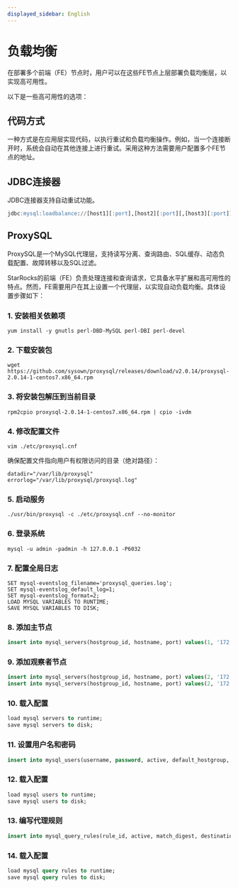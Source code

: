 ```yaml
---
displayed_sidebar: English
---
```


# 负载均衡

在部署多个前端（FE）节点时，用户可以在这些FE节点上层部署负载均衡层，以实现高可用性。

以下是一些高可用性的选项：

## 代码方式

一种方式是在应用层实现代码，以执行重试和负载均衡操作。例如，当一个连接断开时，系统会自动在其他连接上进行重试。采用这种方法需要用户配置多个FE节点的地址。

## JDBC连接器

JDBC连接器支持自动重试功能。

```sql
jdbc:mysql:loadbalance://[host1][:port],[host2][:port][,[host3][:port]]...[/[database]][?propertyName1=propertyValue1[&propertyName2=propertyValue2]...]
```

## ProxySQL

ProxySQL是一个MySQL代理层，支持读写分离、查询路由、SQL缓存、动态负载配置、故障转移以及SQL过滤。

StarRocks的前端（FE）负责处理连接和查询请求，它具备水平扩展和高可用性的特点。然而，FE需要用户在其上设置一个代理层，以实现自动负载均衡。具体设置步骤如下：

### 1. 安装相关依赖项

```shell
yum install -y gnutls perl-DBD-MySQL perl-DBI perl-devel
```

### 2. 下载安装包

```shell
wget https://github.com/sysown/proxysql/releases/download/v2.0.14/proxysql-2.0.14-1-centos7.x86_64.rpm
```

### 3. 将安装包解压到当前目录

```shell
rpm2cpio proxysql-2.0.14-1-centos7.x86_64.rpm | cpio -ivdm
```

### 4. 修改配置文件

```shell
vim ./etc/proxysql.cnf 
```

确保配置文件指向用户有权限访问的目录（绝对路径）：

```vim
datadir="/var/lib/proxysql"
errorlog="/var/lib/proxysql/proxysql.log"
```

### 5. 启动服务

```shell
./usr/bin/proxysql -c ./etc/proxysql.cnf --no-monitor
```

### 6. 登录系统

```shell
mysql -u admin -padmin -h 127.0.0.1 -P6032
```

### 7. 配置全局日志

```shell
SET mysql-eventslog_filename='proxysql_queries.log';
SET mysql-eventslog_default_log=1;
SET mysql-eventslog_format=2;
LOAD MYSQL VARIABLES TO RUNTIME;
SAVE MYSQL VARIABLES TO DISK;
```

### 8. 添加主节点

```sql
insert into mysql_servers(hostgroup_id, hostname, port) values(1, '172.26.92.139', 8533);
```

### 9. 添加观察者节点

```sql
insert into mysql_servers(hostgroup_id, hostname, port) values(2, '172.26.34.139', 9931);
insert into mysql_servers(hostgroup_id, hostname, port) values(2, '172.26.34.140', 9931);
```

### 10. 载入配置

```sql
load mysql servers to runtime;
save mysql servers to disk;
```

### 11. 设置用户名和密码

```sql
insert into mysql_users(username, password, active, default_hostgroup, backend, frontend) values('root', '*94BDCEBE19083CE2A1F959FD02F964C7AF4CFC29', 1, 1, 1, 1);
```

### 12. 载入配置

```sql
load mysql users to runtime; 
save mysql users to disk;
```

### 13. 编写代理规则

```sql
insert into mysql_query_rules(rule_id, active, match_digest, destination_hostgroup, mirror_hostgroup, apply) values(1, 1, '.', 1, 2, 1);
```

### 14. 载入配置

```sql
load mysql query rules to runtime; 
save mysql query rules to disk;
```
